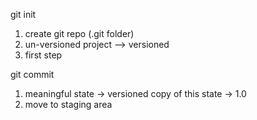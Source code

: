 git init
1. create git repo (.git folder)
2. un-versioned project --> versioned
3. first step

git commit
1. meaningful state -> versioned copy of this state -> 1.0
2. move to staging area